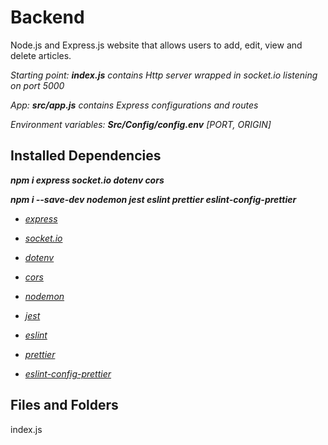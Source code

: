 # Backend

Node.js and Express.js website that allows users to add, edit, view and delete articles.

*Starting point: __index.js__ contains Http server wrapped in socket.io listening on port 5000*

*App: __src/app.js__ contains Express configurations and routes*

*Environment variables: __Src/Config/config.env__ [PORT, ORIGIN]*

## Installed Dependencies

***npm i express socket.io dotenv cors***

***npm i --save-dev nodemon jest eslint prettier eslint-config-prettier***

- _[express](https://expressjs.com/)_
- _[socket.io](https://socket.io/)_
- _[dotenv](https://www.npmjs.com/package/dotenv)_
- _[cors](https://expressjs.com/en/resources/middleware/cors.html)_

- _[nodemon](https://www.npmjs.com/package/nodemon)_
- _[jest](https://jestjs.io/docs/getting-started)_
- _[eslint](https://eslint.org/docs/user-guide/getting-started)_
- _[prettier](https://prettier.io/docs/en/install.html)_
- _[eslint-config-prettier](https://github.com/prettier/eslint-config-prettier#installation)_


## Files and Folders
index.js